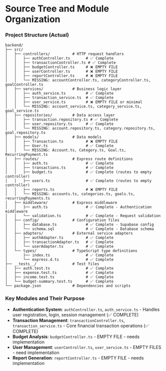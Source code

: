 # Source Tree and Module Organization

### Project Structure (Actual)

```text
backend/
├── src/
│   ├── controllers/          # HTTP request handlers
│   │   ├── authController.ts       # ✅ Complete
│   │   ├── transactionController.ts # ✅ Complete  
│   │   ├── budgetController.ts     # ❌ EMPTY FILE
│   │   ├── userController.ts       # ❌ EMPTY FILE
│   │   ├── reportController.ts     # ❌ EMPTY FILE
│   │   └── MISSING: accountController.ts, categoryController.ts, goalController.ts
│   ├── services/             # Business logic layer
│   │   ├── auth_service.ts         # ✅ Complete
│   │   ├── transaction_service.ts  # ✅ Complete
│   │   ├── user_service.ts         # ❌ EMPTY FILE or minimal
│   │   └── MISSING: account_service.ts, category_service.ts, goal_service.ts
│   ├── repositories/         # Data access layer
│   │   ├── transaction.repository.ts # ✅ Complete
│   │   ├── user.repository.ts      # ✅ Complete
│   │   └── MISSING: account.repository.ts, category.repository.ts, goal.repository.ts
│   ├── models/               # Data models
│   │   ├── Transaction.ts          # ❌ EMPTY FILE
│   │   ├── User.ts                 # ✅ Complete
│   │   └── MISSING: Account.ts, Category.ts, Goal.ts, RecurringPayment.ts
│   ├── routes/               # Express route definitions
│   │   ├── auth.ts                 # ✅ Complete
│   │   ├── transactions.ts         # ✅ Complete
│   │   ├── budget.ts               # ✅ Complete (routes to empty controller)
│   │   ├── users.ts                # ✅ Complete (routes to empty controller)
│   │   ├── reports.ts              # ❌ EMPTY FILE
│   │   └── MISSING: accounts.ts, categories.ts, goals.ts, recurringPayments.ts
│   ├── middleware/           # Express middleware
│   │   ├── auth.ts                 # ✅ Complete - Authentication middleware
│   │   └── validation.ts           # ✅ Complete - Request validation
│   ├── config/               # Configuration files
│   │   ├── database.ts             # ✅ Complete - Supabase config
│   │   └── schema.sql              # ✅ Complete - Database schema
│   ├── adapters/             # External service adapters
│   │   ├── authAdapter.ts          # ✅ Complete
│   │   ├── transactionAdapter.ts   # ✅ Complete
│   │   └── userAdapter.ts          # ✅ Complete
│   └── types/                # TypeScript type definitions
│       ├── index.ts                # ✅ Complete
│       └── express.d.ts            # ✅ Complete
├── __tests__/                # Test files
│   ├── auth.test.ts                # ✅ Complete
│   ├── expense.test.ts             # ✅ Complete
│   ├── income.test.ts              # ✅ Complete
│   └── budget-summary.test.ts      # ✅ Complete
└── package.json              # Dependencies and scripts
```

### Key Modules and Their Purpose

- **Authentication System**: `authController.ts`, `auth_service.ts` - Handles user registration, login, session management (✅ COMPLETE)
- **Transaction Management**: `transactionController.ts`, `transaction_service.ts` - Core financial transaction operations (✅ COMPLETE)
- **Budget Analysis**: `budgetController.ts` - EMPTY FILE - needs implementation
- **User Management**: `userController.ts`, `user_service.ts` - EMPTY FILES - need implementation  
- **Report Generation**: `reportController.ts` - EMPTY FILE - needs implementation